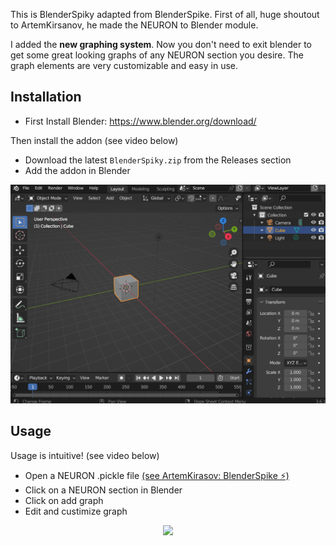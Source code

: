 This is BlenderSpiky adapted from BlenderSpike.
First of all, huge shoutout to ArtemKirsanov, he made the NEURON to Blender module.

I added the **new graphing system**.
Now you don't need to exit blender to get some great looking graphs of any NEURON section you desire. 
The graph elements are very customizable and easy in use.

## Installation
- First Install Blender: https://www.blender.org/download/

Then install the addon (see video below)
- Download the latest `BlenderSpiky.zip` from the Releases section 
- Add the addon in Blender
<p align="center">
  <img src="assets/Installation.gif" width="1000"
</p>
  
## Usage
Usage is intuitive! (see video below)
- Open a NEURON .pickle file [(see ArtemKirasov: BlenderSpike ⚡)](https://github.com/ArtemKirsanov/BlenderSpike/tree/main)
- Click on a NEURON section in Blender
- Click on add graph
- Edit and custimize graph
<p align="center">
  <img src="assets/Usage.gif" width="1000"
</p>

